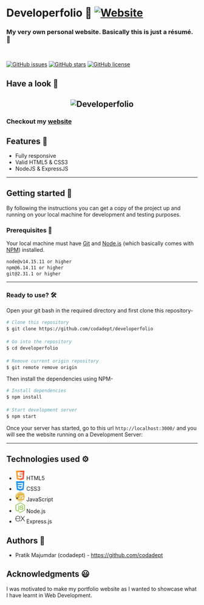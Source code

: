 # Developerfolio 🤩 [![Website](https://img.shields.io/website?down_message=offline&style=for-the-badge&up_message=online&url=https%3A%2F%2Fcodadept.herokuapp.com)](https://codadept.herokuapp.com)

### My very own personal website. Basically this is just a résumé. 🤠

<br>

[![GitHub issues](https://img.shields.io/github/issues/codadept/developerfolio?style=for-the-badge)](https://github.com/codadept/developerfolio/issues)
[![GitHub stars](https://img.shields.io/github/stars/codadept/developerfolio?style=for-the-badge)](https://github.com/codadept/developerfolio/stargazers)
[![GitHub license](https://img.shields.io/github/license/IhorHudkov/homepage?style=for-the-badge)](https://github.com/codadept/developerfolio/blob/master/LICENSE)

## Have a look 🧐

<h2 align="center">
    <img src="https://github.com/codadept/developerfolio/blob/master/public/gifs/codadept.gif" alt="Developerfolio" width="600px" />
    <br>
</h2>

### Checkout my [website](https://codadept.herokuapp.com)

## Features 🎊
- Fully responsive
- Valid HTML5 & CSS3
- NodeJS & ExpressJS

---

## Getting started 🎉

By following the instructions you can get a copy of the project up and running on your local machine for development and testing purposes.

### Prerequisites 📄

Your local machine must have [Git](https://git-scm.com) and [Node.js](https://nodejs.org/en/download/) (which basically comes with [NPM](http://npmjs.com)) installed.


```
node@v14.15.11 or higher
npm@6.14.11 or higher
git@2.31.1 or higher
```

---

### Ready to use? 🛠

Open your git bash in the required directory and first clone this repository-

```bash
# Clone this repository
$ git clone https://github.com/codadept/developerfolio

# Go into the repository
$ cd developerfolio

# Remove current origin repository
$ git remote remove origin
```

Then install the dependencies using NPM-

```bash
# Install dependencies
$ npm install

# Start development server
$ npm start
```

Once your server has started, go to this url `http://localhost:3000/` and you will see the website running on a Development Server:

---

## Technologies used ⚙

- <img src="https://github.com/codadept/developerfolio/blob/master/public/img/icons/html.svg" alt="html" width="25px"> HTML5
- <img src="https://github.com/codadept/developerfolio/blob/master/public/img/icons/css.svg" alt="css" width="25px"> CSS3
- <img src="https://github.com/codadept/developerfolio/blob/master/public/img/icons/javascript.svg" alt="js" width="25px"> JavaScript
- <img src="https://github.com/codadept/developerfolio/blob/master/public/img/icons/nodejs.svg" alt="nodejs" width="25px"> Node.js
- <img src="https://github.com/codadept/developerfolio/blob/master/public/img/icons/expressjs.svg" alt="expressjs" width="25px"> Express.js

## Authors 👨

- Pratik Majumdar (codadept) - https://github.com/codadept

## Acknowledgments 😃

I was motivated to make my portfolio website as I wanted to showcase what I have learnt in Web Development.
